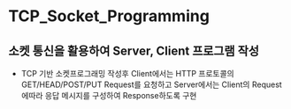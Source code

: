 # TCP_Socket_Programming


## 소켓 통신을 활용하여 Server, Client 프로그램 작성

- TCP 기반 소켓프로그래밍 작성후 
   Client에서는 HTTP 프로토콜의 GET/HEAD/POST/PUT Request를 요청하고
   Server에서는 Client의 Request에따라 응답 메시지를 구성하여 Response하도록 구현
   

